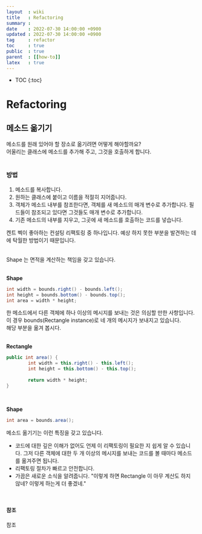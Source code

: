 ```yaml
---
layout  : wiki
title   : Refactoring
summary :
date    : 2022-07-30 14:00:00 +0900
updated : 2022-07-30 14:00:00 +0900
tag     : refactor
toc     : true
public  : true
parent  : [[how-to]]
latex   : true
---
```

* TOC
{:toc}

# Refactoring

## 메소드 옮기기

메소드를 원래 있어야 할 장소로 옮기려면 어떻게 해야할까요?<br>
어울리는 클래스에 메소드를 추가해 주고, 그것을 호출하게 합니다.<br>
<br>

### 방법

1. 메소드를 복사합니다.
2. 원하는 클래스에 붙이고 이름을 적절히 지어줍니다.
3. 객체가 메소드 내부를 참조한다면, 객체를 새 메소드의 매개 변수로 추가합니다. 필드들이 참조되고 있다면 그것들도 매개 변수로 추가합니다.
4. 기존 메소드의 내부를 지우고, 그곳에 새 메소드를 호출하는 코드를 넣습니다.

켄트 벡이 좋아하는 컨설팅 리팩토링 중 하나입니다. 예상 하지 못한 부분을 발견하는 데에 탁월한 방법이기 때문입니다.<br>
<br>

Shape 는 면적을 계산하는 책임을 갖고 있습니다.<br>
<br>

**Shape**

```java
int width = bounds.right() - bounds.left();
int height = bounds.bottom() - bounds.top();
int area = width * height;
```

한 메소드에서 다른 객체에 하나 이상의 메시지를 보내는 것은 의심할 만한 사항입니다. 이 경우 bounds(Rectangle instance)로 네 개의 메시지가 보내지고 있습니다.<br>
해당 부분을 옮겨 봅시다.<br>
<br>

**Rectangle**

```java
public int area() {
        int width = this.right() - this.left();
        int height = this.bottom() - this.top();
        
        return width * height;
}
```

<br>

**Shape**

```java
int area = bounds.area();
```

메소드 옮기기는 이런 특징을 갖고 있습니다.

- 코드에 대한 깊은 이해가 없어도 언제 이 리팩토링이 필요한 지 쉽게 알 수 있습니다. 그저 다른 객체에 대한 두 개 이상의 메시지를 보내는 코드를 볼 때마다 메소드를 옮겨주면 됩니다.
- 리팩토링 절차가 빠르고 안전합니다.
- 가끔은 새로운 소식을 알려줍니다. "이렇게 하면 Rectangle 이 아무 계산도 하지 않네? 이렇게 하는게 더 좋겠네."

<br>

#### 참조

참조
